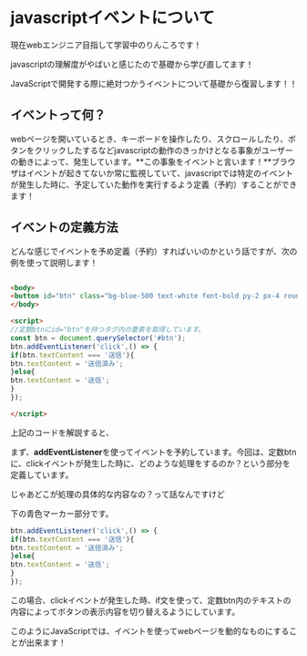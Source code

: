 # javascriptイベントについて

現在webエンジニア目指して学習中のりんころです！

javascriptの理解度がやばいと感じたので基礎から学び直してます！

JavaScriptで開発する際に絶対つかうイベントについて基礎から復習します！！

## イベントって何？

webページを開いているとき、キーボードを操作したり、スクロールしたり、ボタンをクリックしたするなどjavascriptの動作のきっかけとなる事象がユーザーの動きによって、発生しています。**この事象をイベントと言います！**ブラウザはイベントが起きてないか常に監視していて、javascriptでは特定のイベントが発生した時に、予定していた動作を実行するよう定義（予約）することができます！

## イベントの定義方法

どんな感じでイベントを予め定義（予約）すればいいのかという話ですが、次の例を使って説明します！

```html

<body>
<button id="btn" class="bg-blue-500 text-white font-bold py-2 px-4 rounded">送信</button>
</body>

<script>
//定数btnにid="btn"を持つタグ内の要素を取得しています。 
const btn = document.querySelector('#btn'); 
btn.addEventListener('click',() => {
if(btn.textContent === '送信'){
btn.textContent = '送信済み';
}else{
btn.textContent = '送信';
}
});

</script>
```

上記のコードを解説すると、

まず、**addEventListener**を使ってイベントを予約しています。今回は、定数btnに、clickイベントが発生した時に、どのような処理をするのか？という部分を定義しています。

じゃあどこが処理の具体的な内容なの？って話なんですけど

下の青色マーカー部分です。

```jsx
btn.addEventListener('click',() => {
if(btn.textContent === '送信'){
btn.textContent = '送信済み';
}else{
btn.textContent = '送信';
}
});
```

この場合、clickイベントが発生した時、if文を使って、定数btn内のテキストの内容によってボタンの表示内容を切り替えるようにしています。

このようにJavaScriptでは、イベントを使ってwebページを動的なものにすることが出来ます！
